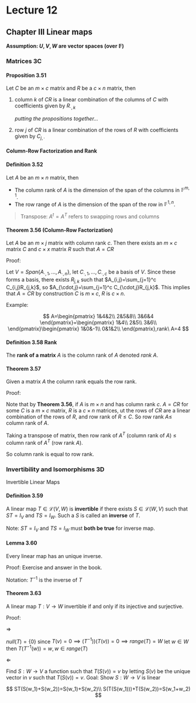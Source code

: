 # Lecture 12

## Chapter III Linear maps

**Assumption: $U,V,W$ are vector spaces (over $\mathbb{F}$)**

### Matrices 3C

#### Proposition 3.51

Let $C$ be an $m\times c$ matrix and $R$ be a $c\times n$ matrix, then 

1. column $k$ of $CR$ is a linear combination of the columns of $C$ with coefficients given by $R_{\cdot,k}$

    *putting the propositions together...*

2. row $j$ of $CR$ is a linear combination of the rows of $R$ with coefficients given by $C_{j,\cdot}$

#### Column-Row Factorization and Rank

#### Definition 3.52

Let $A$ be an $m \times n$ matrix, then

* The column rank of $A$ is the dimension of the span of the columns in $\mathbb{F}^{m,1}$.
* The row range of $A$ is the dimension of the span of the row in $\mathbb{F}^{1,n}$.

> Transpose: $A^t=A^T$ refers to swapping rows and columns

#### Theorem 3.56 (Column-Row Factorization)

Let $A$ be an $m\times j$ matrix with column rank $c$. Then there exists an $m\times c$ matrix $C$ and $c\times x$ matrix $R$ such that $A=CR$

Proof: 

Let $V=Span\{A_{\cdot,1},...,A_{\cdot,n}\}$, let $C_{\cdot, 1},...,C_{\cdot, c}$ be a basis of $V$. Since these forms a basis, there exists $R_{j,k}$ such that $A_{i,j}=\sum_{j=1}^c C_{i,j}R_{j,k}$, so $A_{\cdot,j}=\sum_{j=1}^c C_{\cdot,j}R_{j,k}$. This implies that $A=CR$ by construction $C$ is $m\times c$, $R$ is $c\times n$.

Example:

$$
A=\begin{pmatrix}
    1&4&2\\
    2&5&8\\
    3&6&4
\end{pmatrix}=\begin{pmatrix}
    1&4\\
    2&5\\
    3&6\\
\end{pmatrix}\begin{pmatrix}
    1&0&-1\\
    0&1&2\\
\end{pmatrix},rank\ A=4
$$

#### Definition 3.58 Rank

The **rank of a matrix** $A$ is the column rank of $A$ denoted $rank\ A$.

#### Theorem 3.57

Given a matrix $A$ the column rank equals the row rank.

Proof:

Note that by **Theorem 3.56**, if $A$ is $m\times n$ and has column rank $c$. $A=CR$ for some $C$ is a $m\times c$ matrix, $R$ is a $c\times n$ matrices, ut the rows of $CR$ are a linear combination of the rows of $R$, and row rank of $R\leq C$. So row rank $A\leq$ column rank of $A$.

Taking a transpose of matrix, then row rank of $A^T$ (column rank of $A$) $\leq$ column rank of $A^T$ (row rank $A$).

So column rank is equal to row rank.

### Invertibility and Isomorphisms 3D

Invertible Linear Maps

#### Definition 3.59

A linear map $T\in\mathscr{L}(V,W)$ is **invertible** if there exists $S\in \mathscr{L}(W,V)$ such that $ST=I_V$ and $TS=I_W$. Such a $S$ is called an **inverse** of $T$.

Note: $ST=I_V$ and $TS=I_W$ must **both be true** for inverse map.

#### Lemma 3.60

Every linear map has an unique inverse.

Proof: Exercise and answer in the book.

Notation: $T^{-1}$ is the inverse of $T$

#### Theorem 3.63

A linear map $T:V\to W$ invertible if and only if its injective and surjective.

Proof:

$\Rightarrow$

$null(T)=\{0\}$ since $T(v)=0\implies (T^{-1}))(T(v))=0\implies range (T)=W$ let $w\in W$ then $T(T^{-1}(w))=w,w\in range (T)$

$\Leftarrow$

Find $S:W\to V$ a function such that $T(S(v))=v$ by letting $S(v)$ be the unique vector in $v$ such that $T(S(v))=v$. Goal: Show $S:W\to V$ is linear

$$
ST(S(w_1)+S(w_2))=S(w_1)+S(w_2)\\
S(T(S(w_1)))+T(S(w_2))=S(w_1+w_2)
$$
